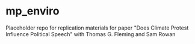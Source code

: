 # mp_enviro

Placeholder repo for replication materials for paper "Does Climate Protest Influence Political Speech" with Thomas G. Fleming and Sam Rowan
